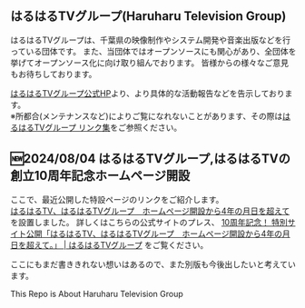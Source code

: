 ## はるはるTVグループ(Haruharu Television Group)
はるはるTVグループは、千葉県の映像制作やシステム開発や音楽出版などを行っている団体です。
また、当団体ではオープンソースにも関心があり、全団体を挙げてオープンソース化に向け取り組んでおります。
皆様からの様々なご意見もお待ちしております。

[はるはるTVグループ公式HP](https://group.haruharutv.jp)より、より具体的な活動報告などを告示しております。<br/>
※所都合(メンテナンスなど)によりご覧になれないことがあります、その際は[はるはるTVグループ リンク集](http://htv.f5.si)をご参照ください。

## :new:2024/08/04 はるはるTVグループ,はるはるTVの創立10周年記念ホームページ開設
ここで、最近公開した特設ページのリンクをご紹介します。<br/>
[はるはるTV、はるはるTVグループ　ホームページ開設から4年の月日を超えて](http://haruharutv.f5.si/)を設置しました。
詳しくはこちらの公式サイトのプレス、
[10周年記念！ 特別サイト公開「はるはるTV、はるはるTVグループ　ホームページ開設から4年の月日を超えて。」 | はるはるTVグループ](https://group.haruharutv.jp/article/?/00000000016)
をご覧ください。

ここにもまだ書ききれない想いはあるので、また別版も今後出したいと考えています。

This Repo is About Haruharu Television Group
